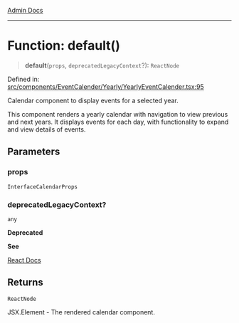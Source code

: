 [Admin Docs](/)

***

# Function: default()

> **default**(`props`, `deprecatedLegacyContext`?): `ReactNode`

Defined in: [src/components/EventCalender/Yearly/YearlyEventCalender.tsx:95](https://github.com/PalisadoesFoundation/talawa-admin/blob/main/src/components/EventCalender/Yearly/YearlyEventCalender.tsx#L95)

Calendar component to display events for a selected year.

This component renders a yearly calendar with navigation to view previous and next years.
It displays events for each day, with functionality to expand and view details of events.

## Parameters

### props

`InterfaceCalendarProps`

### deprecatedLegacyContext?

`any`

**Deprecated**

**See**

[React Docs](https://legacy.reactjs.org/docs/legacy-context.html#referencing-context-in-lifecycle-methods)

## Returns

`ReactNode`

JSX.Element - The rendered calendar component.
